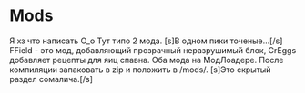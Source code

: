 ﻿Mods
====
Я хз что написать О_о
Тут типо 2 мода. [s]В одном пики точеные...[/s]
FField - это мод, добавляющий прозрачный неразрушимый блок, CrEggs добавляет рецепты для яиц спавна.
Оба мода на МодЛоадере. После компиляции запаковать в zip и положить в /mods/. [s]Это скрытый раздел сомалича.[/s]